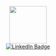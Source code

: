 <div id="header" align="center">
  <img src="https://miro.medium.com/fit/c/176/176/1*ZL-ayWC7qf2XuLKjjaiXfQ.png" width="100"/>
</div>
<div id="badges" align="center">
  <a href="https://www.linkedin.com/in/mohammad-nouri-work/">
    <img src="https://img.shields.io/badge/LinkedIn-blue?style=for-the-badge&logo=linkedin&logoColor=white" alt="LinkedIn Badge"/>
  </a>
</div>
